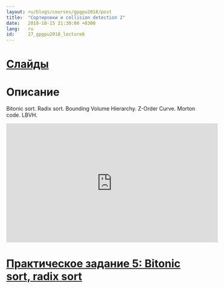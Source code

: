 ```yaml
---
layout: ru/blogs/courses/gpgpu2018/post
title:  "Сортировки и collision detection 2"
date:   2018-10-15 21:30:00 +0300
lang:   ru
id:     27_gpgpu2018_lecture6
---
```


[Слайды](/static/courses/gpgpu2018/video_cards_computation_lecture_151018.pdf)
=======

Описание
=======

Bitonic sort. Radix sort. Bounding Volume Hierarchy. Z-Order Curve. Morton code. LBVH.

<iframe width="560" height="315" src="https://www.youtube.com/embed/?listType=playlist&list=PLlb7e2G7aSpTgwAm0GBkvn5XA0NokovJJ&index=5" frameborder="0" allow="autoplay; encrypted-media" allowfullscreen></iframe>

[Практическое задание 5: Bitonic sort, radix sort](https://github.com/GPGPUCourse2018/Tasks/tree/task5)
=======
